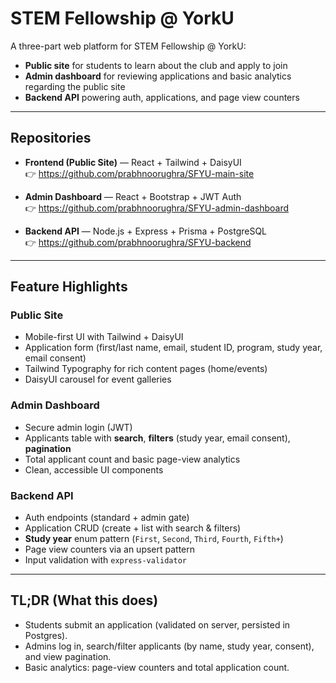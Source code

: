 # STEM Fellowship @ YorkU

A three-part web platform for STEM Fellowship @ YorkU:
- **Public site** for students to learn about the club and apply to join
- **Admin dashboard** for reviewing applications and basic analytics regarding the public site
- **Backend API** powering auth, applications, and page view counters

---

## Repositories

- **Frontend (Public Site)** — React + Tailwind + DaisyUI  
  👉 https://github.com/prabhnoorughra/SFYU-main-site

- **Admin Dashboard** — React + Bootstrap + JWT Auth  
  👉 https://github.com/prabhnoorughra/SFYU-admin-dashboard

- **Backend API** — Node.js + Express + Prisma + PostgreSQL  
  👉 https://github.com/prabhnoorughra/SFYU-backend

---
## Feature Highlights

### Public Site
- Mobile-first UI with Tailwind + DaisyUI
- Application form (first/last name, email, student ID, program, study year, email consent)
- Tailwind Typography for rich content pages (home/events)
- DaisyUI carousel for event galleries

### Admin Dashboard
- Secure admin login (JWT)
- Applicants table with **search**, **filters** (study year, email consent), **pagination**
- Total applicant count and basic page-view analytics
- Clean, accessible UI components

### Backend API
- Auth endpoints (standard + admin gate)
- Application CRUD (create + list with search & filters)
- **Study year** enum pattern (`First`, `Second`, `Third`, `Fourth`, `Fifth+`)
- Page view counters via an upsert pattern
- Input validation with `express-validator`

---

## TL;DR (What this does)
- Students submit an application (validated on server, persisted in Postgres).
- Admins log in, search/filter applicants (by name, study year, consent), and view pagination.
- Basic analytics: page-view counters and total application count.

